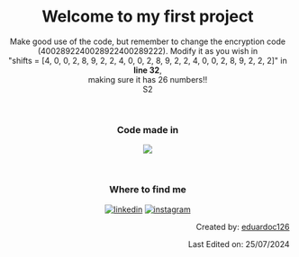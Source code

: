<h1 align="center">Welcome to my first project</h1>
<p align="center">
  Make good use of the code, but remember to change the encryption code (4002892240028922400289222). Modify it as you wish in
  <br>
  "shifts = [4, 0, 0, 2, 8, 9, 2, 2, 4, 0, 0, 2, 8, 9, 2, 2, 4, 0, 0, 2, 8, 9, 2, 2, 2]" in <strong>line 32</strong>,
  <br>
  making sure it has 26 numbers!!
  <br>S2
</p>
<br>

<h3 align="center">Code made in</h3>
<p align="center">
  <img src="https://img.shields.io/badge/Python-3776AB?style=for-the-badge&logo=python&logoColor=white" >
</p>
<br>

<h3 align="center">Where to find me</h3>
<p align="center">
  <a target="_blank" href="https://www.linkedin.com/in/eduardo-c126" style="display: inline-block;" title="@eduardo-c126"><img src="https://img.shields.io/badge/linkedin-logo?style=for-the-badge&logo=linkedin&logoColor=white&color=%230a77b6" alt="linkedin" /></a>
  <a target="_blank" href="https://www.instagram.com/eduardo_c126" style="display: inline-block;" title="@eduardo_c126"><img src="https://img.shields.io/badge/instagram-logo?style=for-the-badge&logo=instagram&logoColor=white&color=%23F35369" alt="instagram" /></a>
 
</p>

<p align="right">Created by: <a href="https://github.com/eduardoc126">eduardoc126</a></p>
<p align="right">Last Edited on: 25/07/2024</p>
